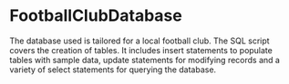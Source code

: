# FootballClubDatabase

The database used is tailored for a local football club. The SQL script covers the creation of tables. It includes insert statements to populate tables with sample data, update statements for modifying records and a variety of select statements for querying the database.
